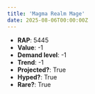 ```yaml
---
title: 'Magma Realm Mage'
date: 2025-08-06T00:00:00Z
---
```

- **RAP**: 5445
- **Value**: -1
- **Demand level**: -1
- **Trend**: -1
- **Projected?**: True
- **Hyped?**: True
- **Rare?**: True
